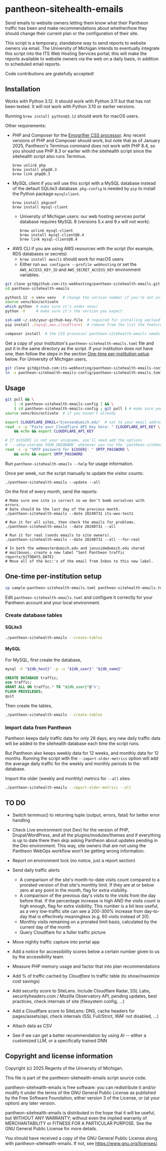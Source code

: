 # pantheon-sitehealth-emails

Send emails to website owners letting them know what their Pantheon traffic has been and make recommendations about whether/how they should change their current plan or the configuration of their site.

This script is a temporary, standalone way to send reports to website owners via email.  The University of Michigan intends to eventually integrate this script into the ITS Web Hosting Services portal; this will make the reports available to website owners via the web on a daily basis, in addition to scheduled email reports.

Code contributions are gratefully accepted!


## Installation

Works with Python 3.12.  It should work with Python 3.11 but that has not been tested.  It will not work with Python 3.10 or earlier versions.

Running `brew install python@3.12` should work for macOS users.

Other requirements:
* PHP and Composer for the [Emogrifier CSS processor](https://packagist.org/packages/pelago/emogrifier). Any recent versions of PHP and Composer should work, but note that as of January 2025, Pantheon's Terminus command does not work with PHP 8.4, so you should use PHP 8.3 or earlier with the sitehealth script since the sitehealth script also runs Terminus.
    ```
    brew unlink php
    brew install php@8.3
    brew link php@8.3
    ```
* MySQL client if you will use this script with a MySQL database instead of the default SQLite3 database. `pkg-config` is needed by `pip` to install the Python package `mysqlclient`.
    ```
    brew install pkgconf
    brew install mysql-client
    ```
    *  University of Michigan users: our web hosting services portal database requires MySQL 8 (versions 5.x and 9.x will not work):
        ```
        brew unlink mysql-client
        brew install mysql-client@8.4
        brew link mysql-client@8.4
        ```
* AWS CLI if you are using AWS resources with the script (for example, RDS databases or secrets)
    * `brew install awscli` should work for macOS users
    * Either run `aws configure --profile webhosting` or set the `AWS_ACCESS_KEY_ID` and `AWS_SECRET_ACCESS_KEY` environment variables.

```bash
git clone git@github.com:its-webhosting/pantheon-sitehealth-emails.git
cd pantheon-sitehealth-emails

python3.12 -m venv venv   # change the version number if you're not using 3.12
source venv/bin/activate
which python  # make sure it's under venv/
python -V     # make sure it's the version you expect

ssh-add ~/.ssh/your-github-key-file  # required for installing umcloudflare package from private repo
pip install .[mysql,aws,cloudflare]  # remove from the list the features you won't use

composer install  # the CSS processor pantheon-sitehealth-emails needs is written in PHP
```

Get a copy of your institution's `pantheon-sitehealth-emails.toml` file and put it in the same directory as the script.  If your institution does not have one, then follow the steps in the section [One-time per-institution setup](#one-time-per-institution-setup) below.  For University of Michigan users,
```bash
git clone git@github.com:its-webhosting/pantheon-sitehealth-emails-config.git  # private repo
ln -s pantheon-sitehealth-emails-config/pantheon-sitehealth-emails.toml .
```


## Usage

```bash
git pull && \
    [ -d pantheon-sitehealth-emails-config ] && \
    ( cd pantheon-sitehealth-emails-config ; git pull ) # make sure you have the latest version
source venv/bin/activate  # if you haven't already

export CLOUDFLARE_EMAIL="bjensen@umich.edu"  # set to your email address
read -s -p "Paste your Cloudflare API Key here: " CLOUDFLARE_API_KEY \
    && echo && export CLOUDFLARE_API_KEY

# If ${USER} is not your uniqname, you'll need add the options
# `--smtp-userame YOUR_UNIQNAME` whenever you run the `pantheon-sitehealth-emails` script.
read -s -p "SMTP password for ${USER}: " SMTP_PASSWORD \
    && echo && export SMTP_PASSWORD
```

Run `pantheon-sitehealth-emails --help` for usage information.

Once per week, run the script manually to update the visitor counts:
```
./pantheon-sitehealth-emails --update --all
```

On the first of every month, send the reports:
```
# Make sure one site is correct so we don't bomb ourselves with errors.
# Date should be the last day of the previous month.
./pantheon-sitehealth-emails --date 20240731 its-wws-test1

# Run it for all sites, then check the emails for problems.
./pantheon-sitehealth-emails --date 20240731 --all

# Run it for real (sends emails to site owners).
./pantheon-sitehealth-emails --date 20240731 --all --for-real

# In both the webmaster@umich.edu and januside@umich.edu shared
# mailboxes, create a new label "Sent Pantheon traffic reports/${TODAYS_DATE}
# Move all of the bcc:'s of the email from Inbox to this new label.
```


## One-time per-institution setup

```bash
cp sample-pantheon-sitehealth-emails.toml pantheon-sitehealth-emails.toml
```

Edit `pantheon-sitehealth-emails.toml` and configure it correctly for your Pantheon account and your local environment.

### Create database tables

#### SQLite3

```bash
./pantheon-sitehealth-emails --create-tables
```

#### MySQL

For MySQL, first create the database,

```bash
mysql -h "${db_host}" -p -u "${db_user}" "${db_name}"
```

```sql
CREATE DATABASE traffic;
use traffic;
GRANT ALL ON traffic.* TO "${db_user}"@'%';
FLUSH PRIVILEGES;
quit
```

Then create the tables,

```bash
./pantheon-sitehealth-emails --create-tables
```

### Import data from Pantheon

Pantheon keeps daily traffic data for only 28 days; any new daily traffic data will be added to the sitehealth database each time the script runs.

But Pantheon also keeps weekly data for 12 weeks, and monthly data for 12 months.  Running the script with the `--import-older-metrics` option will add the average daily traffic for the weekly and monthly periods to the database.

Import the older (weekly and monthly) metrics for `--all` sites:

```bash
./pantheon-sitehealth-emails --import-older-metrics --all
```

## TO DO

* Switch terminus() to returning tuple (output, errors, fatal) for better error handling

* Check Live environment (not Dev) for the version of PHP, Drupal/WordPress, and all the plugins/modules/themes and if everything is up to date there then skip asking Pantheon about updates pending in the Dev environment.  This way, site owners that are not using the Pantheon WebOps workflow won't be getting wrong information.

* Report on environment lock (no notice, just a report section)

* Send daily traffic alerts
  * A comparison of the site's month-to-date visits count compared to a prorated version of that site's monthly limit. If they are at or below zero at any point in the month, flag for extra visibility.
  * A comparison of the previous day's visits to the visits from the day before that. If the percentage increase is high AND the visits count is high enough, flag for extra visibility. This number is a bit less useful, as a very low-traffic site can see a 200-300% increase from day-to-day that is effectively meaningless (e.g. 60 visits instead of 20).
  * Monthly visits remaining on a prorated limit basis, calculated by the current day of the month
  * Query Cloudflare for a fuller traffic picture

* Move nightly traffic capture into portal app

* Add a notice for accessibility scores below a certain number given to us by the accessibility team.

* Measure PHP memory usage and factor that into plan recommendations

* Add % of traffic cached by _Cloudflare_ to traffic table (to show/maximize cost savings)

* Add security score to SiteLens.  Include Cloudflare Radar, SSL Labs, securityheaders.com / Mozilla Observatory API, pending updates, best practices, check internals of site (filesystem config, ...)

* Add a Cloudflare score to SiteLens: DNS, cache headers for pages/assets/api, check internals (SSL Full/Strict, WAF not disabled, ...)

* Attach data as CSV

* See if we can get a better recommendation by using AI -- either a customized LLM, or a specifically trained DNN


## Copyright and license information

Copyright (c) 2025 Regents of the University of Michigan.

This file is part of the pantheon-sitehealth-emails script source code.

pantheon-sitehealth-emails is free software: you can redistribute it and/or modify it under the terms of the GNU General Public License as published by the Free Software Foundation, either version 3 of the License, or (at your option) any later version.

pantheon-sitehealth-emails is distributed in the hope that it will be useful, but WITHOUT ANY WARRANTY; without even the implied warranty of MERCHANTABILITY or FITNESS FOR A PARTICULAR PURPOSE. See the GNU General Public License for more details.

You should have received a copy of the GNU General Public License along with pantheon-sitehealth-emails. If not, see <https://www.gnu.org/licenses/>.


